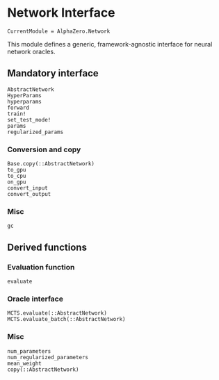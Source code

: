 # Network Interface

```@meta
CurrentModule = AlphaZero.Network
```

This module defines a generic, framework-agnostic interface for neural network
oracles.

## Mandatory interface

```@docs
AbstractNetwork
HyperParams
hyperparams
forward
train!
set_test_mode!
params
regularized_params
```

### Conversion and copy

```@docs
Base.copy(::AbstractNetwork)
to_gpu
to_cpu
on_gpu
convert_input
convert_output
```

### Misc

```@docs
gc
```

## Derived functions

### Evaluation function

```@docs
evaluate
```

### Oracle interface

```@docs
MCTS.evaluate(::AbstractNetwork)
MCTS.evaluate_batch(::AbstractNetwork)
```

### Misc

```@docs
num_parameters
num_regularized_parameters
mean_weight
copy(::AbstractNetwork)
```
